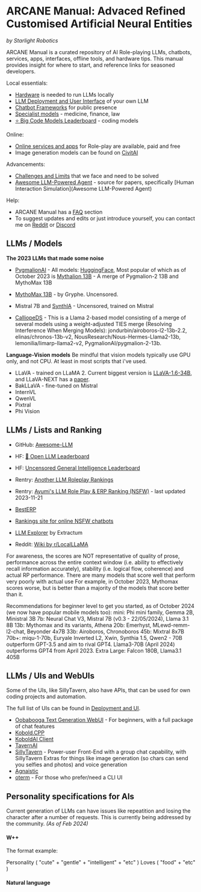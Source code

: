 # ARCANE Manual: Advaced Refined Customised Artificial Neural Entities

*by Starlight Robotics*

ARCANE Manual is a curated repository of AI Role-playing LLMs, chatbots, services, apps, interfaces, offline tools, and hardware tips. This manual provides insight for where to start, and reference links for seasoned developers.

Local essentials:
* [Hardware](hardware.md) is needed to run LLMs locally
* [LLM Deployment and User Interface](deployment-and-ui.md) of your own LLM
* [Chatbot Frameworks](chatbot-frameworks.md) for public presence
* [Specialist models](specialist-models.md) - medicine, finance, law
* [⭐ Big Code Models Leaderboard](https://huggingface.co/spaces/bigcode/bigcode-models-leaderboard) - coding models

Online:
* [Online services and apps](online-services.md) for Role-play are available, paid and free
* Image generation models can be found on [CivitAI](https://civitai.com/)

Advancements:
* [Challenges and Limits](challenges.md) that we face and need to be solved
* [Awesome LLM-Powered Agent](https://github.com/hyp1231/awesome-llm-powered-agent#human-interaction-simulation) - source for papers, specifically [Human Interaction Simulation](Awesome LLM-Powered Agent)

Help:
* ARCANE Manual has a [FAQ](faq.md) section
* To suggest updates and edits or just introduce yourself, you can contact me on [Reddit](https://www.reddit.com/r/starlightrobotics/) or [Discord](https://discord.gg/zarD7dweKz)

## LLMs / Models

**The 2023 LLMs that made some noise**

* [PygmalionAI](https://github.com/PygmalionAI) - 
All models: [HuggingFace](https://huggingface.co/PygmalionAI), Most popular of which as of October 2023 is [Mythalion 13B](https://huggingface.co/PygmalionAI/mythalion-13b) - A merge of Pygmalion-2 13B and MythoMax 13B

* [MythoMax 13B](https://huggingface.co/Gryphe/MythoMax-L2-13b) - by Gryphe. Uncensored.

* Mistral 7B and [SynthIA](https://huggingface.co/TheBloke/Synthia-7B-v1.3-GGUF) - Uncensored, trained on Mistral

* [CalliopeDS](https://huggingface.co/Doctor-Shotgun/CalliopeDS-L2-13B) - This is a Llama 2-based model consisting of a merge of several models using a weight-adjusted TIES merge (Resolving Interference When Merging Models): jondurbin/airoboros-l2-13b-2.2, elinas/chronos-13b-v2, NousResearch/Nous-Hermes-Llama2-13b, lemonilia/limarp-llama2-v2,   PygmalionAI/pygmalion-2-13b.

**Language-Vision models**
Be mindful that vision models typically use GPU only, and not CPU. At least in most scripts that i've used.

* LLaVA - trained on LLaMA 2. Current biggest version is [LLaVA-1.6-34B](https://huggingface.co/liuhaotian/llava-v1.6-34b), and LLaVA-NEXT has a [paper](https://llava-vl.github.io/blog/2024-01-30-llava-next/).
* BakLLaVA - fine-tuned on Mistral
* InternVL
* QwenVL
* Pixtral
* Phi Vision


## LLMs / Lists and Ranking

* GitHub: [Awesome-LLM](https://github.com/Hannibal046/Awesome-LLM)

* HF: [🤗 Open LLM Leaderboard](https://huggingface.co/spaces/HuggingFaceH4/open_llm_leaderboard)
* HF: [Uncensored General Intelligence Leaderboard](https://huggingface.co/spaces/DontPlanToEnd/UGI-Leaderboard)
* Rentry: [Another LLM Roleplay Rankings](https://rentry.co/ALLMRR)
* Rentry: [Ayumi's LLM Role Play & ERP Ranking (NSFW)](https://rentry.co/ayumi_erp_rating)  - last updated 2023-11-21
* [BestERP](https://besterp.ai/s/models)
* [Rankings site for online NSFW chatbots](https://nsfw-chatbot-rankings.web.app/#/)
* [LLM Explorer](https://llm.extractum.io/) by Extractum
* Reddit: [Wiki by r/LocalLLaMA](https://www.reddit.com/r/LocalLLaMA/wiki/models/)

For awareness, the scores are NOT representative of quality of prose, performance across the entire context window (i.e. ability to effectively recall information accurately), stability (i.e. logical flow, coherence) and actual RP performance. There are many models that score well that perform very poorly with actual use 
For example, in October 2023, Mythomax scores worse, but is better than a majority of the models that score better than it.

Recommendations for beginner level to get you started, as of October 2024 (we now have popular mobile models too):
    mini: Phi mini family, Gemma 2B, Ministral 3B
    7b: Neural Chat V3, Mistral 7B (v0.3 - 22/05/2024), Llama 3.1 8B
    13b: Mythomax and its variants, Athena
    20b: Emerhyst, MLewd-remm-l2-chat, Beyonder 4x7B
    33b: Airoboros, Chronoboros
    45b: Mixtral 8x7B
    70b+: miqu-1-70b, Euryale Inverted L2, Xwin, Synthia 1.5, Qwen2 - 70B outperform GPT-3.5 and aim to rival GPT4. Llama3-70B (April 2024) outperforms GPT4 from April 2023.
    Extra Large: Falcon 180B, Llama3.1 405B


## LLMs / UIs and WebUIs

Some of the UIs, like SillyTavern, also have APIs, that can be used for own coding projects and automation.

The full list of UIs can be found in [Deployment and UI](deployment-and-ui.md).

- [Oobabooga Text Generation WebUI](https://github.com/oobabooga/text-generation-webui) - For beginners, with a full package of chat features
- [Kobold.CPP](https://github.com/LostRuins/koboldcpp)
- [KoboldAI Client](https://github.com/KoboldAI/KoboldAI-Client)
- [TavernAI](https://github.com/TavernAI/TavernAI)
- [SillyTavern](https://docs.sillytavern.app/) - Power-user Front-End with a group chat capability, with SillyTavern Extras for things like image generation (so chars can send you selfies and photos) and voice generation
- [Agnaistic](https://agnai.chat/)
- [oterm](https://github.com/ggozad/oterm) - For those who prefer/need a CLI UI

## Personality specifications for AIs

Current generation of LLMs can have issues like repeatition and losing the character after a number of requests. This is currently being addressed by the community. 
*(As of Feb 2024)*

#### W++
The format example:

Personality ( "cute" + "gentle" + "intelligent" + "etc" ) Loves ( "food" + "etc" ) 

#### Natural language

